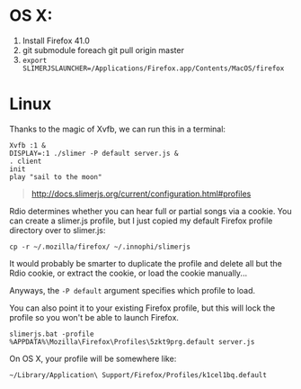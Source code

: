 # OS X:

1. Install Firefox 41.0
2. git submodule foreach git pull origin master
3. `export SLIMERJSLAUNCHER=/Applications/Firefox.app/Contents/MacOS/firefox`

# Linux

Thanks to the magic of Xvfb, we can run this in a terminal:

    Xvfb :1 &
    DISPLAY=:1 ./slimer -P default server.js &
    . client
    init
    play "sail to the moon"

> http://docs.slimerjs.org/current/configuration.html#profiles

Rdio determines whether you can hear full or partial songs via a cookie.
You can create a slimer.js profile, but I just copied my default Firefox
profile directory over to slimer.js:

    cp -r ~/.mozilla/firefox/ ~/.innophi/slimerjs

It would probably be smarter to duplicate the profile and delete all but
the Rdio cookie, or extract the cookie, or load the cookie manually...

Anyways, the `-P default` argument specifies which profile to load.

You can also point it to your existing Firefox profile, but this will
lock the profile so you won't be able to launch Firefox.

    slimerjs.bat -profile %APPDATA%\Mozilla\Firefox\Profiles\5zkt9prg.default server.js

On OS X, your profile will be somewhere like:

    ~/Library/Application\ Support/Firefox/Profiles/k1cel1bq.default
